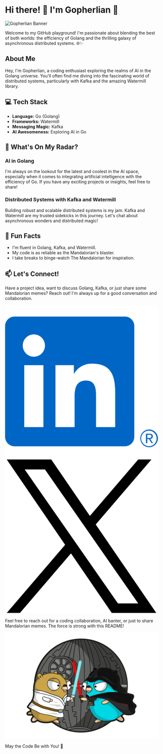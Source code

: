 # Hi there! 👋 I'm Gopherlian 🚀

![Gopherlian Banner](images/Gopherlian.png)

Welcome to my GitHub playground! I'm passionate about blending the best of both worlds: the efficiency of Golang and the thrilling galaxy of asynchronous distributed systems. 🌐✨

## About Me

Hey, I'm Gopherlian, a coding enthusiast exploring the realms of AI in the Golang universe. You'll often find me diving into the fascinating world of distributed systems, particularly with Kafka and the amazing Watermill library.

## 💻 Tech Stack

- **Language:** Go (Golang)
- **Frameworks:** Watermill
- **Messaging Magic:** Kafka
- **AI Awesomeness:** Exploring AI in Go

## 🚀 What's On My Radar?

### AI in Golang
I'm always on the lookout for the latest and coolest in the AI space, especially when it comes to integrating artificial intelligence with the efficiency of Go. If you have any exciting projects or insights, feel free to share!

### Distributed Systems with Kafka and Watermill
Building robust and scalable distributed systems is my jam. Kafka and Watermill are my trusted sidekicks in this journey. Let's chat about asynchronous wonders and distributed magic!

## 🌌 Fun Facts

- I'm fluent in Golang, Kafka, and Watermill.
- My code is as reliable as the Mandalorian's blaster.
- I take breaks to binge-watch The Mandalorian for inspiration. 

## 📫 Let's Connect!

Have a project idea, want to discuss Golang, Kafka, or just share some Mandalorian memes? Reach out! I'm always up for a good conversation and collaboration.

[![LinkedIn](images/linkedin.png)](https://www.linkedin.com/in/gopherlian)
[![Twitter](images/twitter.png)](https://twitter.com/a_l_b_e_r_t_o__)

Feel free to reach out for a coding collaboration, AI banter, or just to share Mandalorian memes. The force is strong with this README!

![Go Star Wars](images/Go_StarWars.png)

May the Code Be with You! 🖖
